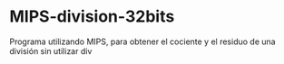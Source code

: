# MIPS-division-32bits
Programa utilizando MIPS, para obtener el cociente y el residuo de una división sin utilizar div
